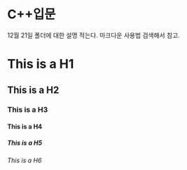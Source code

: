 # C++입문
12월 21일 
폴더에 대한 설명 적는다. 마크다운 사용법 검색해서 참고.

# This is a H1
## This is a H2
### This is a H3
#### This is a H4
##### This is a H5
###### This is a H6
